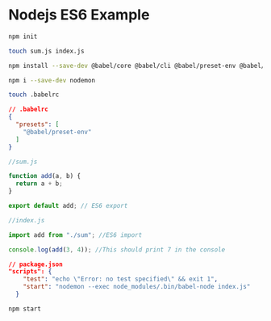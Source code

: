 # Nodejs ES6 Example

```bash
npm init

touch sum.js index.js

npm install --save-dev @babel/core @babel/cli @babel/preset-env @babel/node

npm i --save-dev nodemon

touch .babelrc
```

```json
// .babelrc
{
  "presets": [
    "@babel/preset-env"
  ]
}
```

```javascript
//sum.js

function add(a, b) { 
  return a + b;
}

export default add; // ES6 export
```

```javascript
//index.js

import add from "./sum"; //ES6 import

console.log(add(3, 4)); //This should print 7 in the console
```

```json
// package.json
"scripts": {
    "test": "echo \"Error: no test specified\" && exit 1",
    "start": "nodemon --exec node_modules/.bin/babel-node index.js"
  }
```

```bash
npm start
```
